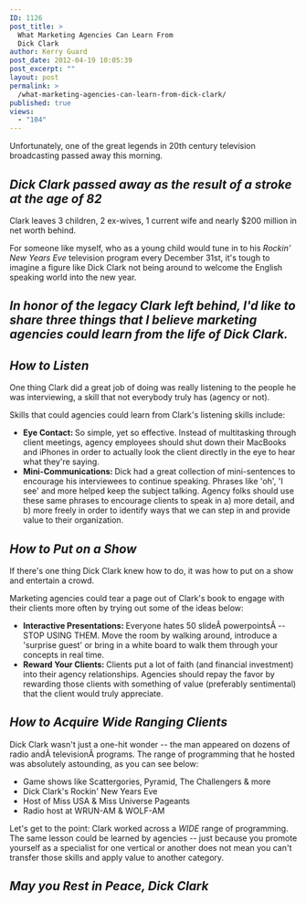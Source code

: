 ```yaml
---
ID: 1126
post_title: >
  What Marketing Agencies Can Learn From
  Dick Clark
author: Kerry Guard
post_date: 2012-04-19 10:05:39
post_excerpt: ""
layout: post
permalink: >
  /what-marketing-agencies-can-learn-from-dick-clark/
published: true
views:
  - "104"
---
```

Unfortunately, one of the great legends in 20th century television broadcasting passed away this morning.
<h2><em>Dick Clark passed away as the result of a stroke at the age of 82</em></h2>
Clark leaves 3 children, 2 ex-wives, 1 current wife and nearly $200 million in net worth behind.

For someone like myself, who as a young child would tune in to his <em>Rockin' New Years Eve </em>television program every December 31st, it's tough to imagine a figure like Dick Clark not being around to welcome the English speaking world into the new year.
<h2><em>In honor of the legacy Clark left behind, I'd like to share three things that I believe marketing agencies could learn from the life of Dick Clark.</em></h2>
<h2><em>How to Listen</em></h2>
One thing Clark did a great job of doing was really listening to the people he was interviewing, a skill that not everybody truly has (agency or not).

Skills that could agencies could learn from Clark's listening skills include:
<ul>
	<li><strong>Eye Contact: </strong>So simple, yet so effective. Instead of multitasking through client meetings, agency employees should shut down their MacBooks and iPhones in order to actually look the client directly in the eye to hear what they're saying.</li>
	<li><strong>Mini-Communications: </strong>Dick had a great collection of mini-sentences to encourage his interviewees to continue speaking. Phrases like 'oh', 'I see' and more helped keep the subject talking. Agency folks should use these same phrases to encourage clients to speak in a) more detail, and b) more freely in order to identify ways that we can step in and provide value to their organization.</li>
</ul>
<h2><em>How to Put on a Show</em></h2>
If there's one thing Dick Clark knew how to do, it was how to put on a show and entertain a crowd.

Marketing agencies could tear a page out of Clark's book to engage with their clients more often by trying out some of the ideas below:
<ul>
	<li><strong>Interactive Presentations: </strong>Everyone hates 50 slideÂ powerpointsÂ -- STOP USING THEM. Move the room by walking around, introduce a 'surprise guest' or bring in a white board to walk them through your concepts in real time.</li>
	<li><strong>Reward Your Clients: </strong>Clients put a lot of faith (and financial investment) into their agency relationships. Agencies should repay the favor by rewarding those clients with something of value (preferably sentimental) that the client would truly appreciate.</li>
</ul>
<h2><strong><em>How to Acquire Wide Ranging Clients</em></strong></h2>
Dick Clark wasn't just a one-hit wonder -- the man appeared on dozens of radio andÂ televisionÂ programs. The range of programming that he hosted was absolutely astounding, as you can see below:
<ul>
	<li>Game shows like Scattergories, Pyramid, The Challengers &amp; more</li>
	<li>Dick Clark's Rockin' New Years Eve</li>
	<li>Host of Miss USA &amp; Miss Universe Pageants</li>
	<li>Radio host at WRUN-AM &amp; WOLF-AM</li>
</ul>
Let's get to the point: Clark worked across a <em>WIDE </em>range of programming. The same lesson could be learned by agencies -- just because you promote yourself as a specialist for one vertical or another does not mean you can't transfer those skills and apply value to another category.
<h2><strong><em>May you Rest in Peace, Dick Clark</em></strong></h2>